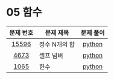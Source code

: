 # 05 함수

|문제 번호|문제 제목|문제 풀이|
|:---:|---|:---:|
[15596](https://www.acmicpc.net/problem/15596)|정수 N개의 합|[python](15596.py)
[4673](https://www.acmicpc.net/problem/4673)|셀프 넘버|[python](4673.py)
[1065](https://www.acmicpc.net/problem/1065)|한수|[python](1065.py)